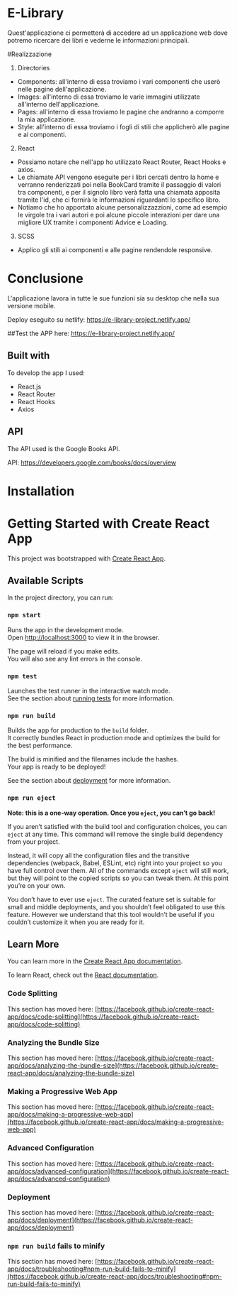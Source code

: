 # E-Library

Quest'applicazione ci permetterà di accedere ad un applicazione web dove potremo ricercare dei libri e vederne le informazioni principali.

#Realizzazione

1. Directories
  -  Components: all'interno di essa troviamo i vari componenti che userò nelle pagine dell'applicazione.
  -  Images: all'interno di essa troviamo le varie immagini utilizzate all'interno dell'applicazione.
  -  Pages: all'interno di essa troviamo le pagine che andranno a comporre la mia applicazione.
  -  Style: all'interno di essa troviamo i fogli di stili che applicherò alle pagine e ai componenti.
2. React
  -  Possiamo notare che nell'app ho utilizzato React Router, React Hooks e axios.
  -  Le chiamate API vengono eseguite per i libri cercati dentro la home e verranno renderizzati poi nella BookCard tramite il passaggio di valori tra componenti, e per il signolo libro verà fatta una chiamata apposita tramite l'id, che ci fornirà le informazioni riguardanti lo specifico libro.
  -  Notiamo che ho apportato alcune personalizzazzioni, come ad esempio le virgole tra i vari autori e poi alcune piccole interazioni per dare una migliore UX tramite i componenti Advice e Loading.
3. SCSS
  - Applico gli stili ai componenti e alle pagine rendendole responsive.
 
# Conclusione

L'applicazione lavora in tutte le sue funzioni sia su desktop che nella sua versione mobile.  

Deploy eseguito su netlify: https://e-library-project.netlify.app/

##Test the APP here: https://e-library-project.netlify.app/

## Built with
To develop the app I used:
- React.js
- React Router
- React Hooks
- Axios

## API
The API used is the Google Books API.

API: https://developers.google.com/books/docs/overview



# Installation
# Getting Started with Create React App

This project was bootstrapped with [Create React App](https://github.com/facebook/create-react-app).

## Available Scripts

In the project directory, you can run:

### `npm start`

Runs the app in the development mode.\
Open [http://localhost:3000](http://localhost:3000) to view it in the browser.

The page will reload if you make edits.\
You will also see any lint errors in the console.

### `npm test`

Launches the test runner in the interactive watch mode.\
See the section about [running tests](https://facebook.github.io/create-react-app/docs/running-tests) for more information.

### `npm run build`

Builds the app for production to the `build` folder.\
It correctly bundles React in production mode and optimizes the build for the best performance.

The build is minified and the filenames include the hashes.\
Your app is ready to be deployed!

See the section about [deployment](https://facebook.github.io/create-react-app/docs/deployment) for more information.

### `npm run eject`

**Note: this is a one-way operation. Once you `eject`, you can’t go back!**

If you aren’t satisfied with the build tool and configuration choices, you can `eject` at any time. This command will remove the single build dependency from your project.

Instead, it will copy all the configuration files and the transitive dependencies (webpack, Babel, ESLint, etc) right into your project so you have full control over them. All of the commands except `eject` will still work, but they will point to the copied scripts so you can tweak them. At this point you’re on your own.

You don’t have to ever use `eject`. The curated feature set is suitable for small and middle deployments, and you shouldn’t feel obligated to use this feature. However we understand that this tool wouldn’t be useful if you couldn’t customize it when you are ready for it.

## Learn More

You can learn more in the [Create React App documentation](https://facebook.github.io/create-react-app/docs/getting-started).

To learn React, check out the [React documentation](https://reactjs.org/).

### Code Splitting

This section has moved here: [https://facebook.github.io/create-react-app/docs/code-splitting](https://facebook.github.io/create-react-app/docs/code-splitting)

### Analyzing the Bundle Size

This section has moved here: [https://facebook.github.io/create-react-app/docs/analyzing-the-bundle-size](https://facebook.github.io/create-react-app/docs/analyzing-the-bundle-size)

### Making a Progressive Web App

This section has moved here: [https://facebook.github.io/create-react-app/docs/making-a-progressive-web-app](https://facebook.github.io/create-react-app/docs/making-a-progressive-web-app)

### Advanced Configuration

This section has moved here: [https://facebook.github.io/create-react-app/docs/advanced-configuration](https://facebook.github.io/create-react-app/docs/advanced-configuration)

### Deployment

This section has moved here: [https://facebook.github.io/create-react-app/docs/deployment](https://facebook.github.io/create-react-app/docs/deployment)

### `npm run build` fails to minify

This section has moved here: [https://facebook.github.io/create-react-app/docs/troubleshooting#npm-run-build-fails-to-minify](https://facebook.github.io/create-react-app/docs/troubleshooting#npm-run-build-fails-to-minify)
